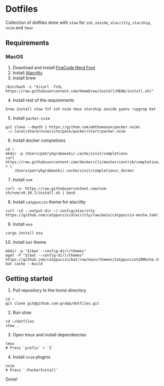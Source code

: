 # Dotfiles

Collection of dotfiles done with `stow` for `zsh`, `zoxide`, `alacritty`, `starship`, `nvim` and `tmux`

## Requirements

### MacOS

1. Download and install [FiraCode Nerd Font](https://www.nerdfonts.com/font-downloads)
2. Install [Alacritty](https://github.com/alacritty/alacritty/releases)
3. Install brew

```shell
/bin/bash -c "$(curl -fsSL https://raw.githubusercontent.com/Homebrew/install/HEAD/install.sh)"
```

4. Install rest of the requirements

```shell
brew install stow fzf zsh nvim tmux starship zoxide pyenv ripgrep bat
```

5. Install `packer.nvim`

```shell
git clone --depth 1 https://github.com/wbthomason/packer.nvim\
 ~/.local/share/nvim/site/pack/packer/start/packer.nvim
```

6. Install docker completions

```shell
cd ~
mkdir -p /Users/patrykgrabowski/.cache/zinit/completions
curl https://raw.githubusercontent.com/docker/cli/master/contrib/completion/zsh/_docker > \
    /Users/patrykgrabowski/.cache/zinit/completions/_docker
```

7. Install `nvm`

```shell
curl -o- https://raw.githubusercontent.com/nvm-sh/nvm/v0.39.7/install.sh | bash
```

8. Install `catppuccin` theme for alacritty

```shell
curl -LO --output-dir ~/.config/alacritty https://github.com/catppuccin/alacritty/raw/main/catppuccin-mocha.toml
```

9. Install `exa`

```shell
cargo install exa
```

10. Install `bat` theme

```shell
mkdir -p "$(bat --config-dir)/themes"
wget -P "$(bat --config-dir)/themes" https://github.com/catppuccin/bat/raw/main/themes/Catppuccin%20Mocha.tmTheme
bat cache --build
```

## Getting started

1. Pull repository to the home directory

```shell
cd ~
git clone git@github.com:grabp/dotfiles.git
```

2. Run stow

```shell
cd ~/dotfiles
stow .
```

3. Open tmux and install dependencies

```shell
tmux
# Press `prefix` + `I`
```

4. Install `nvim` plugins

```shell
nvim
# Press `:PackerInstall`
```

Done!
